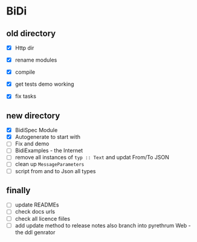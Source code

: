 # BiDi

## old directory
- [X] Http dir
- [X] rename modules
- [X] compile
- [X] get tests demo working 
- [X] fix tasks


## new directory
- [X] BidiSpec Module 
- [X] Autogenerate to start with
- [ ] Fix and demo
- [ ] BidiExamples - the Internet
- [ ] remove all instances of `typ :: Text` and updat From/To JSON
- [ ] clean up `MessageParameters` 
- [ ] script from and to Json all types

## finally 
- [ ] update READMEs
- [ ] check docs urls
- [ ] check all licence fiiles
- [ ] add update method to release notes also branch into pyrethrum Web - the ddl genrator